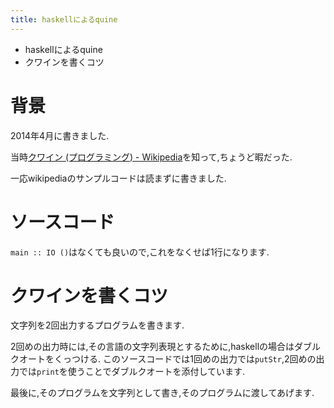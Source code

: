 ```yaml
---
title: haskellによるquine
---
```


* haskellによるquine
* クワインを書くコツ

# 背景

2014年4月に書きました.

当時[クワイン (プログラミング) - Wikipedia](https://ja.wikipedia.org/wiki/%E3%82%AF%E3%83%AF%E3%82%A4%E3%83%B3_(%E3%83%97%E3%83%AD%E3%82%B0%E3%83%A9%E3%83%9F%E3%83%B3%E3%82%B0))を知って,ちょうど暇だった.

一応wikipediaのサンプルコードは読まずに書きました.

# ソースコード

<script src="https://gist.github.com/ncaq/5225712d7e73b6a897c6531c377e8466.js"></script>

`main :: IO ()`はなくても良いので,これをなくせば1行になります.

# クワインを書くコツ

文字列を2回出力するプログラムを書きます.

2回めの出力時には,その言語の文字列表現とするために,haskellの場合はダブルクオートをくっつける.
このソースコードでは1回めの出力では`putStr`,2回めの出力では`print`を使うことでダブルクオートを添付しています.

最後に,そのプログラムを文字列として書き,そのプログラムに渡してあげます.

